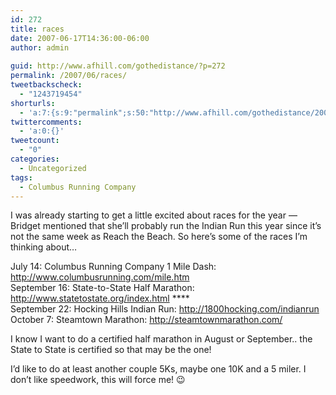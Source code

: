 ```yaml
---
id: 272
title: races
date: 2007-06-17T14:36:00-06:00
author: admin
  
guid: http://www.afhill.com/gothedistance/?p=272
permalink: /2007/06/races/
tweetbackscheck:
  - "1243719454"
shorturls:
  - 'a:7:{s:9:"permalink";s:50:"http://www.afhill.com/gothedistance/2007/06/races/";s:7:"tinyurl";s:25:"http://tinyurl.com/qcn8bx";s:4:"isgd";s:17:"http://is.gd/zlOr";s:5:"bitly";s:20:"http://bit.ly/15rMlz";s:5:"snipr";s:22:"http://snipr.com/hwx9c";s:5:"snurl";s:22:"http://snurl.com/hwx9c";s:7:"snipurl";s:24:"http://snipurl.com/hwx9c";}'
twittercomments:
  - 'a:0:{}'
tweetcount:
  - "0"
categories:
  - Uncategorized
tags:
  - Columbus Running Company
---
```

I was already starting to get a little excited about races for the year &#8212; Bridget mentioned that she&#8217;ll probably run the Indian Run this year since it&#8217;s not the same week as Reach the Beach. So here&#8217;s some of the races I&#8217;m thinking about&#8230;

July 14: Columbus Running Company 1 Mile Dash: http://www.columbusrunning.com/mile.htm  
September 16: State-to-State Half Marathon: http://www.statetostate.org/index.html \****  
September 22: Hocking Hills Indian Run: http://1800hocking.com/indianrun  
October 7: Steamtown Marathon: http://steamtownmarathon.com/

I know I want to do a certified half marathon in August or September.. the State to State is certified so that may be the one!

I&#8217;d like to do at least another couple 5Ks, maybe one 10K and a 5 miler. I don&#8217;t like speedwork, this will force me! 😉